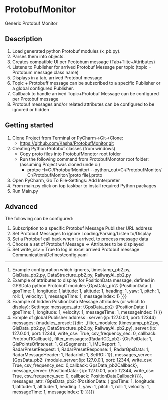 # ProtobufMonitor

Generic Protobuf Monitor

## Description
1. Load generated python Protobuf modules (x_pb.py). 
2. Parses them into objects. 
3. Creates compatible UI per Peotobum message (Tab+Tilte+Attributes)
4. Listens to Publisher for arrived Protobuf Message per topic (topic = Protobum message class name)
5. Displays in a tab, arrived Protobuf message
6. Topic + Protobuff message can be subscribed to a specific Publisher or a global configured Publisher.
7. Callback to handle arrived Topic+Protobuf Message can be configured per Protobuf message
8. Protobuf messages and/or related attributes can be configured to be ignored or hidden

## Getting started
1. Clone Project from Terminal or PyCharm->Git->Clone:
   - https://github.com/Kasha/ProtobufMonitor.git
3. Creating Python Protobuf classes (from windows)
   - Copy proto files into ProtobufMonotor root folder
   - Run the following command from ProtobufMonotor root folder: (assuming Project was cloned unde c:\)
     - protoc -I=C:/ProtobufMonitor/ --python_out=C:/ProtobufMonitor/ C:/ProtobufMonitor/[proto file].proto
2. Open PyCharm, Go To File-Settings: Add Interpreter
3. From main.py click on top taskbar to install required Python packages
4. Run Main.py

## Advanced
The following can be configured:
1. Subscription to a specific Protobuf Message Publisher URL address
2. Set Protobuf Messages to ignore Loading/Parsing/Listen to/Display
3. Set a Protobuf call back when it arrived, to process message data
4. Choose a set of Protobuf Message -> Attributes to be displayed
5. Set write_csv = True to log in excel arrived Protobuf message
Communication\Defines\config.yaml 
____________________________________________________________________________________________________________________________
1. Example configuration which ignores, timestamp_pb2.py, GisData_pb2.py, DataStructure_pb2.py, RailwayAI_pb2.py
2. Example of attributes to display for PositionData message, defined in GPSData python Protobuff modules
{GpsData_pb2: {PositionData: { gpsTime: 1, longitude: 1,latitude: 1, altitude: 1, heading: 1, yaw: 1, pitch: 1, roll: 1, velocity: 1, messageTime: 1, messageIndex: 1} }}}
3. Example of hidden PositionData Message attributes (or which to display):
Settings: messages_attr: {GpsData_pb2: {PositionData: { gpsTime: 1, longitude: 1, velocity: 1, messageTime: 1, messageIndex: 1} }}
4. Exmple of global Publisher address : server:{ip: 127.0.0.1, port: 12344)
messages: {mudules_preset: [{dir: .,filter_modules: [timestamp_pb2.py, GisData_pb2.py, DataStructure_pb2.py, RailwayAI_pb2.py], server:{ip: 127.0.0.1, port: 12344, write_csv: True, csv_frequency_sec: 0, callback: Protobuf1Callback}, filter_messages:{RadarICD_pb2: {GisPoiData: 1, GisPointsOfInterest: 1, GisSegments: 1, IMUReport: 1, RadarPresetRequest: 1, RadarPresetResponse: 1, RadarGpsData: 1, RadarMessageHeader: 1, RadarInit: 1, SetROI: 1}}, messages_server: {GpsData_pb2: {module_server:{ip: 127.0.0.1, port: 12344, write_csv: True, csv_frequency_sec: 0,callback: GpsData_pb2Callback}, message_server: {PositionData: { ip: 127.0.0.1, port: 12344, write_csv: True, csv_frequency_sec: 0, callback: PositionDataCallback}}}}, messages_attr: {GpsData_pb2: {PositionData: { gpsTime: 1, longitude: 1,latitude: 1, altitude: 1, heading: 1, yaw: 1, pitch: 1, roll: 1, velocity: 1, messageTime: 1, messageIndex: 1} }}}]}



